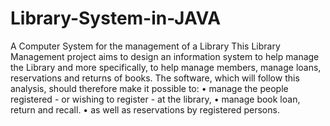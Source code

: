 # Library-System-in-JAVA
A Computer System for the management of a Library
This Library Management project aims to design an information system to help manage the Library and more specifically, to help manage members, manage loans, reservations and returns of books.
The software, which will follow this analysis, should therefore make it possible to:
• manage the people registered - or wishing to register - at the library,
• manage book loan, return and recall.
• as well as reservations by registered persons.
